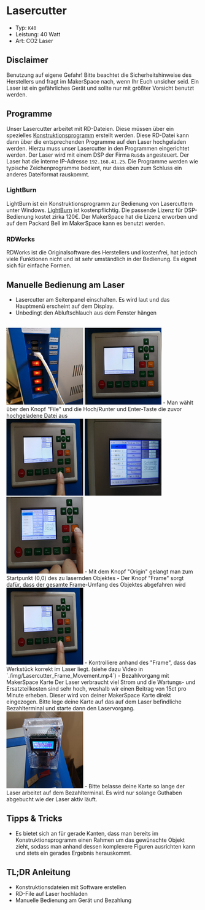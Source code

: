 # Lasercutter
- Typ: `K40`
- Leistung: 40 Watt
- Art: CO2 Laser
## Disclaimer
Benutzung auf eigene Gefahr! Bitte beachtet die Sicherheitshinweise des Herstellers und fragt im MakerSpace nach, wenn Ihr Euch unsicher seid. Ein Laser ist ein gefährliches Gerät und sollte nur mit größter Vorsicht benutzt werden.
## Programme
Unser Lasercutter arbeitet mit RD-Dateien. Diese müssen über ein spezielles [Konstruktionsprogramm](##Programme) erstellt werden.
Diese RD-Datei kann dann über die entsprechenden Programme auf den Laser hochgeladen werden.
Hierzu muss unser Lasercutter in den Programmen eingerichtet werden. Der Laser wird mit einem DSP der Firma `Ruida` angesteuert. Der Laser hat die interne IP-Adresse `192.168.41.25`.
Die Programme werden wie typische Zeichenprogramme bedient, nur dass eben zum Schluss ein anderes Dateiformat rauskommt.
### LightBurn
LightBurn ist ein Konstruktionsprogramm zur Bedienung von Lasercuttern unter Windows. [LightBurn](https://lightburnsoftware.com/collections/frontpage/products/lightburn-dsp) ist kostenpflichtig. Die passende Lizenz für DSP-Bedienung kostet zirka 120€. Der MakerSpace hat die Lizenz erworben und auf dem Packard Bell im MakerSpace kann es benutzt werden.
### RDWorks
RDWorks ist die Originalsoftware des Herstellers und kostenfrei, hat jedoch viele Funktionen nicht und ist sehr umständlich in der Bedienung. Es eignet sich für einfache Formen.

## Manuelle Bedienung am Laser
- Lasercutter am Seitenpanel einschalten. Es wird laut und das Hauptmenü erscheint auf dem Display.
- Unbedingt den Abluftschlauch aus dem Fenster hängen
</br>
<img src="./img/Lasercutter_Seitenpanel.jpg" width="200" height="200" />
<img src="./img/Lasercutter_Startmenu.jpg" width="200" height="200" />
- Man wählt über den Knopf "File" und die Hoch/Runter und Enter-Taste die zuvor hochgeladene Datei aus
</br>
<img src="./img/Lasercutter_Menu_File.jpg" width="200" height="200" />
<img src="./img/Lasercutter_Menu_File_Selection.jpg" width="200" height="200" />
<img src="./img/Lasercutter_Menu_File_Selection_Up_Down_Enter.jpg" width="200" height="200" />
- Mit dem Knopf "Origin" gelangt man zum Startpunkt (0,0) des zu lasernden Objektes
- Der Knopf "Frame" sorgt dafür, dass der gesamte Frame-Umfang des Objektes abgefahren wird
</br>
<img src="./img/Lasercutter_Menu_File.jpg" width="200" height="200" />
- Kontrolliere anhand des "Frame", dass das Werkstück korrekt im Laser liegt. (siehe dazu Video in `./img/Lasercutter_Frame_Movement.mp4`)
- Bezahlvorgang mit MakerSpace Karte
Der Laser verbraucht viel Strom und die Wartungs- und Ersatzteilkosten sind sehr hoch, weshalb wir einen Beitrag von 15ct pro Minute erheben. Dieser wird von deiner MakerSpace Karte direkt eingezogen. Bitte lege deine Karte auf das auf dem Laser befindliche Bezahlterminal und starte dann den Laservorgang.
</br>
<img src="./img/Lasercutter_Payment.jpg" width="200" height="200" />
- Bitte belasse deine Karte so lange der Laser arbeitet auf dem Bezahlterminal. Es wird nur solange Guthaben abgebucht wie der Laser aktiv läuft.

## Tipps & Tricks
- Es bietet sich an für gerade Kanten, dass man bereits im Konstruktionsprogramm einen Rahmen um das gewünschte Objekt zieht, sodass man anhand dessen komplexere Figuren ausrichten kann und stets ein gerades Ergebnis herauskommt.
## TL;DR Anleitung
- Konstruktionsdateien mit Software erstellen
- RD-File auf Laser hochladen
- Manuelle Bedienung am Gerät und Bezahlung


